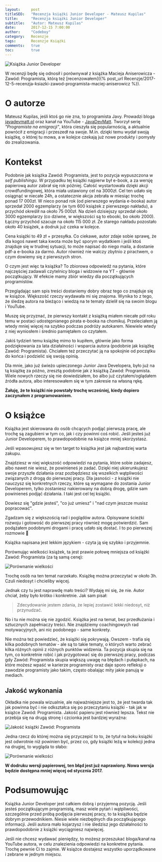 ```yaml
---
layout:     post
titleSEO:	"Recenzja książki Junior Developer - Mateusz Kupilas"
title:      "Recenzja książki Junior Developer"
subtitle:   "Autor: Mateusz Kupilas"
date:       2017-12-15 7:00:00
author:     "Codeboy"
category:   Recenzje
tags:	    Recenzje Książki
comments:   true
toc:        true
---
```


![Książka Junior Developer](/img/reviews/junior-dev/book.png)

W recenzji będę się odnosił i porównywał z książka Macieja Aniserowicza - Zawód: Programista, którą też [recenzowałem]({% post_url Recenzje/2017-12-5-recenzja-ksiazki-zawod-programista-maciej-aniserowicz %}).

# O autorze

Mateusz Kupilas, jeśli ktoś go nie zna, to programista Javy. Prowadzi bloga [javadevmatt.pl](http://www.javadevmatt.pl/) oraz kanał na YouTube - [JavaDevMatt](https://www.youtube.com/user/JavaDevMatt/). Tworzył serię _"Programista na emigracji"_, która cieszyła się popularnością, a aktualnie powrócił z emigracji i przeszedł na swoje. M.in. dzięki temu wydał swoją książkę, o której tu mowa, a w kolejce czekają już nowe produkty i pomysły do zrealizowania.

# Kontekst

Podobnie jak książka Zawód: Programista, jest to pozycja wypuszczona w _self publishingu_. W przypadku tej książki najpierw był e-book, a za wersję papierową autor zabrał się rok później. Całość wystartowała dzięki akcji crowdfundingowej, która miała ustawiony cel na 3000zł. Cel ten udało się osiągnąć w niecałe 24h, a ostatecznie akcja zebrała w miesiąc trochę ponad 17 000zł. W nieco ponad rok (od pierwszego wydania e-booka) autor sprzedał 2000 egzemplarzy (w tym 600 książek z pierwszego nakładu), a przychód określił na około 75 000zł. Na dzień dzisiejszy sprzedał około 3000 egzemplarzy (co dziwne, w większości są to ebooki, bo około 2000). Łączny przychód szacuje na około 115 000 zł. Ze starego nakładu pozostało około 40 książek, a dodruk już czeka w kolejce.
 
 Cena książki to 49 zł + przesyłka. Co ciekawe, autor zdaje sobie sprawę, że dla kogoś nawet taka kwota może być sporym wydatkiem i jeśli ktoś znajduje się w trudnej sytuacji, to może napisać do niego maila, a dostanie pdf-a e-booka za darmo. Autor również nie walczy zbytnio z piractwem, o czym dowiemy się z pierwszych stron.

O czym jest więc ta książka? To zbiorowa odpowiedź na pytania, które najczęściej zadawali czytelnicy bloga i widzowie na YT - głównie początkujący. W efekcie mamy zbiór wiedzy dla początkujących programistów.

Przeglądając sam spis treści dostaniemy dobry obraz tego co znajduje się w książce. Większość rzeczy wydawała mi się znajoma. Wynika to z tego, że śledzę autora na bieżąco i wiedzą na te tematy dzielił się na swoim blogu i YouTube.

Muszę się przyznać, że pierwszy kontakt z książką miałem niecałe pół roku temu w postaci udostępnianego pirata e-booka na chomikuj. Przeleciałem ją wtedy mniej więcej na szybko podczas podróży autokarem. Niewiele wtedy z niej wyniosłem i średnio pamiętałem co czytałem.

Jakiś tydzień temu książkę mimo to kupiłem, głównie jako forma podziękowania za lata działalności  i wsparcia autora (podobnie jak książkę Zawód: Programista). Chciałem też przeczytać ją na spokojnie od początku do końca i podzielić się swoją opinią.

Dla mnie, jako już świeżo upieczonego Junior Java Developera, było już na tą książkę za późno, zresztą podobnie jak z książką Zawód: Programista. Wiele nowych rzeczy się nie dowiedziałem, bo albo już czytałem/oglądałem źródła autora, albo interesowałem się w tym zakresie na własną rękę. 

**Żałuję, że te książki nie powstały trochę wcześniej, kiedy dopiero zaczynałem z programowaniem.**

# O książce

Książka jest skierowana do osób chcących podjąć pierwszą pracę, ale trochę są zagubieni w tym co, jak i czy powinni coś robić. Jeśli jesteś już Junior Developerem, to prawdopodobnie na książce mniej skorzystasz.

Jeśli wpasowujesz się w ten target to książka jest jak najbardziej warta zakupu. 

Znajdziesz w niej większość odpowiedzi na pytania, które sobie zadajesz, albo nawet nie wiesz, że powinieneś je zadać. Dzięki niej ukierunkujesz swoje przyszłe działania oraz pozbędziesz się wszelkich wątpliwości związanych z drogą do pierwszej pracy. Dla jasności - z książki nie nauczysz się konkretnych rzeczy, które są wymagane do zostania Junior Developerem, tylko zostaniesz nakierowany na dobrą drogę, gdzie sam powinieneś podjąć działania. I taki jest cel tej książki.

 Dowiesz się "gdzie jesteś", "co już umiesz" i "nad czym jeszcze musisz popracować".

Zgadzam się z większością rad i poglądów autora. Opisywane ścieżki rozwoju i gotowość do pierwszej pracy również mogę potwierdzić. Sam podążałem podobnymi drogami i pracę udało się dostać. I to po pierwszej rozmowie :slightly_smiling_face:

Książka napisana jest lekkim językiem - czyta ją się szybko i przyjemnie.

Porównując wielkości książek, ta jest prawie połowę mniejsza od książki Zawód: Programista (za tą samą cenę):

![Porównanie wielkości](/img/reviews/junior-dev/size.jpg)

Trochę osób na ten temat narzekało. Książkę można przeczytać w około 3h. Czuli niedosyt i chcieliby więcej.

Jednak czy tu jest naprawdę mało treści? Wydaję mi się, że nie. Autor chciał, żeby było krótko i konkretnie. Jak sam pisał:

>Zdecydowanie jestem zdania, że lepiej zostawić lekki niedosyt, niż przynudzać.

No i tu nie można się nie zgodzić. Książka jest na temat, bez przedłużania i sztucznych zapełniaczy treści. Nie znajdziemy coachingowych rad motywacyjnych, ani nic podobnego - same konkrety.

Nie można też powiedzieć, że książki się pokrywają. Owszem - trafia się kilka podobnych tematów - ale są to takie tematy, o których warto zebrać kilka różnych opinii z różnych punktów widzenia. Ta pozycja skupia się na tym, co konkretnie robić i jak przygotować się do pierwszej pracy, podczas gdy Zawód: Programista skupia większą uwagę na błędach i pułapkach, na które możesz wpaść w karierze programisty oraz daje sporo refleksji o zawodzie programisty jako takim, często obalając mity jakie panują w mediach.
 
## Jakość wykonania

 Okładka nie powala wizualnie, ale najważniejsze jest to, że jest twarda tak jak powinna być i nie odkształca się po przeczytaniu książki - tak jak w książce Zawód: Programista. Jakość papieru jest również lepsza. Tekst nie przebija się na drugą stronę i czcionka jest bardziej wyraźna:
  
 ![Jakość książki Zawód: Programista](/img/reviews/junior-dev/quality.jpg)
 
 Jedna rzecz do której można się przyczepić to to, że tytuł na boku książki jest odwrotnie niż powinien być, przez co, gdy książki leżą w kolekcji jedna na drugiej, to wygląda to słabo:
 
 ![Porównanie wielkości](/img/reviews/junior-dev/size2.jpg)
 
 **W dodruku wersji papierowej, ten błąd jest już naprawiony. Nowa wersja będzie dostępna mniej więcej od stycznia 2017.**
  
# Podsumowując

Książka Junior Developer jest całkiem dobrą i przyjemną pozycją. Jeśli jesteś początkującym programistą, masz wiele pytań i wątpliwości, szczególnie przed próbą podjęcia pierwszej pracy, to ta książka będzie dobrym przewodnikiem. Niesie wiele niezbędnych dla początkującego informacji. Jeśli autora mało kojarzysz i nie śledzisz jego działalności to prawdopodobnie z książki wyciągniesz najwięcej. 

Jeśli nie chcesz wydawać pieniędzy, to możesz przeszukać bloga/kanał na YouTube autora, w celu znalezienia odpowiedzi na konkretne pytania. Trochę pewnie Ci to zajmie. W książce dostajesz wszystko uporządkowane i zebrane w jednym miejscu.
 




